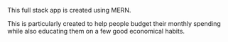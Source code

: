 This full stack app is created using MERN. 

This is particularly created to help people budget their monthly spending while also educating them on a few good economical habits.